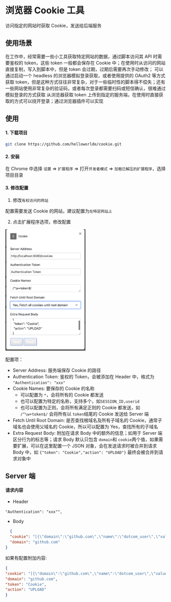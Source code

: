 # 浏览器 Cookie 工具

访问指定的网站时获取 Cookie，发送给后端服务

## 使用场景

在工作中，经常需要一些小工具获取特定网站的数据，通过脚本访问其 API 时需要鉴权的 token，这些 token 一般都会保存在 Cookie 中；在使用时从访问的网站直接复制，写入到脚本中，但是 token
会过期，过期后需要再次手动修改； 可以通过启动一个 headless 的浏览器模拟登录获取，或者使用提供的 OAuth2 等方式获取
token，但是这种方式往往非常复杂，对于一些临时性的脚本得不偿失；还有一些网站使用非常复杂的验证码，或者每次登录都需要扫码或短信确认，很难通过模拟登录的方式获取 从浏览器获取 token
上传到指定的服务端，在使用时直接获取的方式可以绕开登录；通过浏览器插件可以实现

## 使用

#### 1. 下载项目

```bash
git clone https://github.com/helloworlde/cookie.git
```

#### 2. 安装

在 Chrome 中选择 `设置` => `扩展程序` => 打开`开发者模式` => `加载已解压的扩展程序`，选择项目目录

#### 3. 修改配置

1. 修改`有权访问的网站`

配置需要发送 Cookie 的网站，建议配置为`在特定网站上`

2. 点击扩展程序选项，修改配置

<img src="dist/settings.png" alt="Settings" style="max-width: 50%;">

配置项：

- Server Address: 服务端保存 Cookie 的路径
- Authentication Token: 鉴权的 Token，会被添加在 Header 中，格式为 `"Authentication": "xxx"`
- Cookie Names: 要保存的 Cookie 的名称
  - 可以配置为 `*`，会将所有的 Cookie 都发送
  - 也可以配置为特定的名称，支持多个，如`SESSION_ID,userid`
  - 也可以配置为正则，会将所有满足正则的 Cookie 都发送，如 `/^\w+token$/` 会将所有以 `token`结尾的 Cookie 发送给 Server 端
- Fetch Until Root Domain: 是否查找根域名及所有子域名的 Cookie，通常子域名也会使用父域名的 Cookie，所以可以配置为 Yes，查找所有的子域名
- Extra Request Body: 附加在请求 Body 中的额外的信息；如用于 Server 端区分行为的标志等；请求 Body 默认只包含 `domain`和 `cookie`两个值，如果需要扩展，可以在这里配置一个 JSON
  对象，会在发送请求时被合并到请求 Body 中，如 `{"token": "Cookie","action": "UPLOAD"}` 最终会被合并到请求对象中

## Server 端

#### 请求内容

- Header

`"Authentication": "xxx"",`

- Body

```json
  {
  "cookie": "[{\"domain\":\"github.com\",\"name\":\"dotcom_user\",\"value\":\"helloworlde\"},{\"domain\":\"github.com\",\"name\":\"logged_in\",\"value\":\"yes\"}]",
  "domain": "github.com"
}
```

如果有配置附加内容:

  ```json
  {
  "cookie": "[{\"domain\":\"github.com\",\"name\":\"dotcom_user\",\"value\":\"helloworlde\"},{\"domain\":\"github.com\",\"name\":\"logged_in\",\"value\":\"yes\"}]",
  "domain": "github.com",
  "token": "Cookie",
  "action": "UPLOAD"
}
  ```


